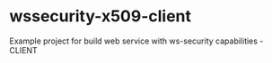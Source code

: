 wssecurity-x509-client
======================

Example project for build web service with ws-security capabilities - CLIENT
